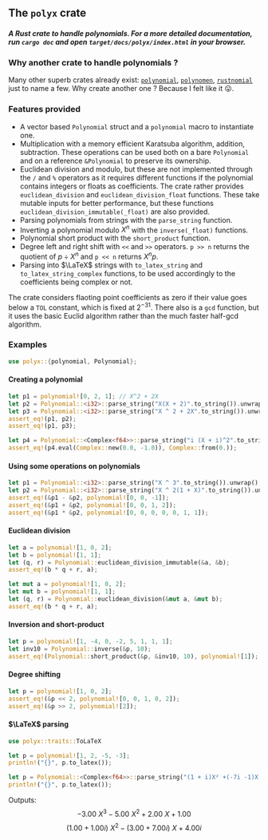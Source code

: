 ## The `polyx` crate

#### *A Rust crate to handle polynomials. For a more detailed documentation, run `cargo doc` and open `target/docs/polyx/index.html` in your browser.*

### Why another crate to handle polynomials ?

Many other superb crates already exist: [`polynomial`](https://docs.rs/polynomial/latest/polynomial/), [`polynomen`](https://docs.rs/polynomen/latest/polynomen/index.html#), [`rustnomial`](https://github.com/philippeitis/rustnomial) just to name a few. Why create another one ? Because I felt like it 😛.

### Features provided

* A vector based `Polynomial` struct and a `polynomial` macro to instantiate one.
* Multiplication with a memory efficient Karatsuba algorithm, addition, subtraction. These operations can be used both on a bare `Polynomial` and on a reference `&Polynomial` to preserve its ownership.
* Euclidean division and modulo, but these are not implemented through the `/` and `%` operators as it requires different functions if the polynomial contains integers or floats as coefficients. The crate rather provides `euclidean_division` and `euclidean_division_float` functions. These take mutable inputs for better performance, but these functions `euclidean_division_immutable(_float)` are also provided.
* Parsing polynomials from strings with the `parse_string` function.
* Inverting a polynomial modulo $X^n$ with the `inverse(_float)` functions.
* Polynomial short product with the `short_product` function.
* Degree left and right shift with `<<` and `>>` operators. `p >> n` returns the quotient of $p\div X^n$ and `p << n` returns $X^n p$.
* Parsing into $\LaTeX$ strings with `to_latex_string` and `to_latex_string_complex` functions, to be used accordingly to the coefficients being complex or not.

The crate considers flaoting point coefficients as zero if their value goes below a `TOL` constant, which is fixed at $2^{-31}$. There also is a `gcd` function, but it uses the basic Euclid algorithm rather than the much faster half-gcd algorithm.

### Examples

```rust
use polyx::{polynomial, Polynomial};
```

#### Creating a polynomial

```rust
let p1 = polynomial![0, 2, 1]; // X^2 + 2X
let p2 = Polynomial::<i32>::parse_string("X(X + 2)".to_string()).unwrap();
let p3 = Polynomial::<i32>::parse_string("X ^ 2 + 2X".to_string()).unwrap();
assert_eq!(p1, p2);
assert_eq!(p1, p3);

let p4 = Polynomial::<Complex<f64>>::parse_string("i (X + i)^2".to_string()).unwrap();
assert_eq!(p4.eval(Complex::new(0.0, -1.0)), Complex::from(0.));
```

#### Using some operations on polynomials

```rust
let p1 = Polynomial::<i32>::parse_string("X ^ 3".to_string()).unwrap();
let p2 = Polynomial::<i32>::parse_string("X ^ 2(1 + X)".to_string()).unwrap();
assert_eq!(&p1 - &p2, polynomial![0, 0, -1]);
assert_eq!(&p1 + &p2, polynomial![0, 0, 1, 2]);
assert_eq!(&p1 * &p2, polynomial![0, 0, 0, 0, 0, 1, 1]);
```

#### Euclidean division

```rust
let a = polynomial![1, 0, 2];
let b = polynomial![1, 1];
let (q, r) = Polynomial::euclidean_division_immutable(&a, &b);
assert_eq!(b * q + r, a);

let mut a = polynomial![1, 0, 2];
let mut b = polynomial![1, 1];
let (q, r) = Polynomial::euclidean_division(&mut a, &mut b);
assert_eq!(b * q + r, a);
```

#### Inversion and short-product

```rust
let p = polynomial![1, -4, 0, -2, 5, 1, 1, 1];
let inv10 = Polynomial::inverse(&p, 10);
assert_eq!(Polynomial::short_product(&p, &inv10, 10), polynomial![1]);
```

#### Degree shifting

```rust
let p = polynomial![1, 0, 2];
assert_eq!(&p << 2, polynomial![0, 0, 1, 0, 2]);
assert_eq!(&p >> 2, polynomial![2]);
```

#### $\LaTeX$ parsing

```rust
use polyx::traits::ToLaTeX

let p = polynomial![1, 2, -5, -3];
println!("{}", p.to_latex());

let p = Polynomial::<Complex<f64>>::parse_string("(1 + i)X² +(-7i -1)X + 4i - 2X".to_string()).unwrap();
println!("{}", p.to_latex());
```

Outputs: 
$$-3.00\ X^{3}-5.00\ X^{2}+2.00\ X+1.00$$
$$(1.00+1.00i)\ X^{2}-(3.00+7.00i)\ X+4.00i$$
